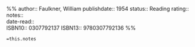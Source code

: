 %%
author::  Faulkner, William
publishdate:: 1954
status:: Reading
rating::  
notes::  
date-read::  
ISBN10:: 0307792137
ISBN13:: 9780307792136
%%

`=this.notes`